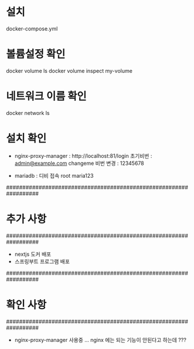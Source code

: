 
# 설치 
docker-compose.yml

# 볼륨설정 확인
docker volume ls
docker volume inspect my-volume

# 네트워크 이름 확인
docker network ls

# 설치 확인 
 - nginx-proxy-manager
  : http://localhost:81/login  초기비번 : admin@example.com changeme
    비번 변경 : 12345678

 - mariadb
  : 디비 접속 root maria123

  ##################################################################
  # 추가 사항 
  ##################################################################
  - nextjs 도커 배포
  - 스프링부트 프로그램 배포


  ##################################################################
  # 확인 사항 
  ##################################################################
  - nginx-proxy-manager 사용중 ... nginx 에는 되는 기능이 안된다고 하는데 ???
